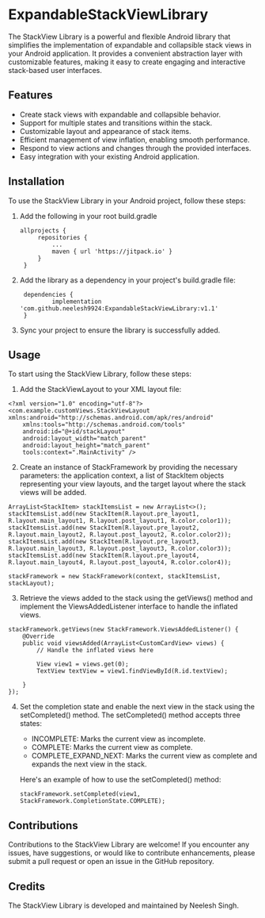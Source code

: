 # ExpandableStackViewLibrary
The StackView Library is a powerful and flexible Android library that simplifies the implementation of expandable and collapsible stack views in your Android application. It provides a convenient abstraction layer with customizable features, making it easy to create engaging and interactive stack-based user interfaces.

## Features
* Create stack views with expandable and collapsible behavior.
* Support for multiple states and transitions within the stack.
* Customizable layout and appearance of stack items.
* Efficient management of view inflation, enabling smooth performance.
* Respond to view actions and changes through the provided interfaces.
* Easy integration with your existing Android application.
  
## Installation
To use the StackView Library in your Android project, follow these steps:
1. Add the following in your root build.gradle
   ```
   allprojects {
		repositories {
			...
			maven { url 'https://jitpack.io' }
		}
	}
   ```
2. Add the library as a dependency in your project's build.gradle file:
   ``` 
	dependencies {
	        implementation 'com.github.neelesh9924:ExpandableStackViewLibrary:v1.1'
	}
   ```
3. Sync your project to ensure the library is successfully added.

## Usage
To start using the StackView Library, follow these steps:
1. Add the StackViewLayout to your XML layout file:
  ```
  <?xml version="1.0" encoding="utf-8"?>
  <com.example.customViews.StackViewLayout xmlns:android="http://schemas.android.com/apk/res/android"
      xmlns:tools="http://schemas.android.com/tools"
      android:id="@+id/stackLayout"
      android:layout_width="match_parent"
      android:layout_height="match_parent"
      tools:context=".MainActivity" />
  
  ```
2. Create an instance of StackFramework by providing the necessary parameters: the application context, a list of StackItem objects representing your view layouts, and the target layout where the stack views will be added.
  ```
  ArrayList<StackItem> stackItemsList = new ArrayList<>();
  stackItemsList.add(new StackItem(R.layout.pre_layout1, R.layout.main_layout1, R.layout.post_layout1, R.color.color1));
  stackItemsList.add(new StackItem(R.layout.pre_layout2, R.layout.main_layout2, R.layout.post_layout2, R.color.color2));
  stackItemsList.add(new StackItem(R.layout.pre_layout3, R.layout.main_layout3, R.layout.post_layout3, R.color.color3));
  stackItemsList.add(new StackItem(R.layout.pre_layout4, R.layout.main_layout4, R.layout.post_layout4, R.color.color4));
  
  stackFramework = new StackFramework(context, stackItemsList, stackLayout);
  ```
3. Retrieve the views added to the stack using the getViews() method and implement the ViewsAddedListener interface to handle the inflated views.
  ```
  stackFramework.getViews(new StackFramework.ViewsAddedListener() {
      @Override
      public void viewsAdded(ArrayList<CustomCardView> views) {
          // Handle the inflated views here
  
          View view1 = views.get(0);
          TextView textView = view1.findViewById(R.id.textView);
  
      }
  });
  ```
4. Set the completion state and enable the next view in the stack using the setCompleted() method. The setCompleted() method accepts three states:
   * INCOMPLETE: Marks the current view as incomplete.
   * COMPLETE: Marks the current view as complete.
   * COMPLETE_EXPAND_NEXT: Marks the current view as complete and expands the next view in the stack.

   Here's an example of how to use the setCompleted() method:
   ```
   stackFramework.setCompleted(view1, StackFramework.CompletionState.COMPLETE);
   ```
## Contributions
Contributions to the StackView Library are welcome! If you encounter any issues, have suggestions, or would like to contribute enhancements, please submit a pull request or open an issue in the GitHub repository.
  
## Credits
The StackView Library is developed and maintained by Neelesh Singh.



